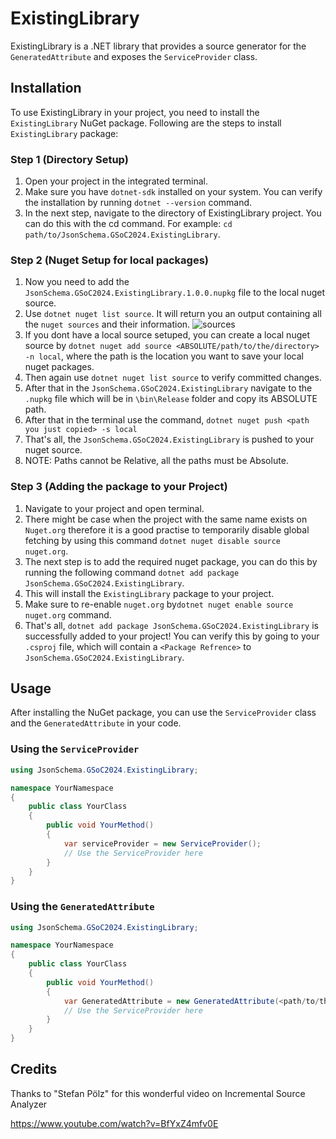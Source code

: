 # ExistingLibrary

ExistingLibrary is a .NET library that provides a source generator for the `GeneratedAttribute` and exposes the `ServiceProvider` class.

## Installation

To use ExistingLibrary in your project, you need to install the `ExistingLibrary` NuGet package. Following are the steps to install `ExistingLibrary` package:

### Step 1 (Directory Setup)
1. Open your project in the integrated terminal.
2. Make sure you have `dotnet-sdk` installed on your system. You can verify the installation by running `dotnet --version` command.
3. In the next step, navigate to the directory of ExistingLibrary project. You can do this with the cd command. For example: `cd path/to/JsonSchema.GSoC2024.ExistingLibrary`.
### Step 2 (Nuget Setup for local packages)
1. Now you need to add the `JsonSchema.GSoC2024.ExistingLibrary.1.0.0.nupkg` file to the local nuget source.
2. Use `dotnet nuget list source`. It will return you an output containing all the `nuget sources` and their information.
![sources](./asset/sources_ss.png)
3. If you dont have a local source setuped, you can create a local nuget source by `dotnet nuget add source <ABSOLUTE/path/to/the/directory> -n local`, where the path is the location you want to save your local nuget packages.
4. Then again use `dotnet nuget list source` to verify committed changes.
5. After that in the `JsonSchema.GSoC2024.ExistingLibrary` navigate to the `.nupkg` file which will be in `\bin\Release` folder and copy its ABSOLUTE path.
6. After that in the terminal use the command, `dotnet nuget push <path you just copied> -s local`
7. That's all, the `JsonSchema.GSoC2024.ExistingLibrary` is pushed to your nuget source.
8. NOTE: Paths cannot be Relative, all the paths must be Absolute.

### Step 3 (Adding the package to your Project)
1. Navigate to your project and open terminal.
2. There might be case when the project with the same name exists on `Nuget.org` therefore it is a good practise to temporarily disable global fetching by using this command `dotnet nuget disable source nuget.org`.
3. The next step is to add the required nuget package, you can do this by running the following command `dotnet add package JsonSchema.GSoC2024.ExistingLibrary`.
4. This will install the `ExistingLibrary` package to your project.
5. Make sure to re-enable `nuget.org` by`dotnet nuget enable source nuget.org` command.
6. That's all, `dotnet add package JsonSchema.GSoC2024.ExistingLibrary` is successfully added to your project! You can verify this by going to your `.csproj` file, which will contain a `<Package Refrence>` to `JsonSchema.GSoC2024.ExistingLibrary`.


## Usage

After installing the NuGet package, you can use the `ServiceProvider` class and the `GeneratedAttribute` in your code.

### Using the `ServiceProvider`

```csharp
using JsonSchema.GSoC2024.ExistingLibrary;

namespace YourNamespace
{
    public class YourClass
    {
        public void YourMethod()
        {
            var serviceProvider = new ServiceProvider();
            // Use the ServiceProvider here
        }
    }
}
```


### Using the `GeneratedAttribute`

```csharp
using JsonSchema.GSoC2024.ExistingLibrary;

namespace YourNamespace
{
    public class YourClass
    {
        public void YourMethod()
        {
            var GeneratedAttribute = new GeneratedAttribute(<path/to/the/json>, <qualification name>);
            // Use the ServiceProvider here
        }
    }
}
```

## Credits

Thanks to "Stefan Pölz" for this wonderful video on Incremental Source Analyzer

https://www.youtube.com/watch?v=BfYxZ4mfv0E